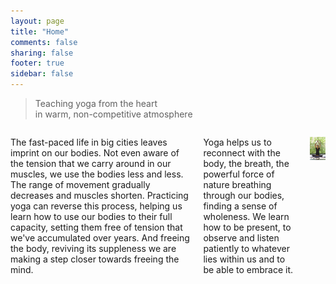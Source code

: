 ```yaml
---
layout: page
title: "Home"
comments: false
sharing: false
footer: true
sidebar: false
---
```

 
> Teaching yoga from the heart   
> in warm, non-competitive atmosphere 
>

<div class="columns">

<p>The fast-paced life in big cities leaves imprint on our bodies. Not even aware of the tension that we carry around in our muscles, we use the bodies less and less. The range of movement gradually decreases and muscles shorten. Practicing yoga can reverse this process, helping us learn how to use our bodies to their full capacity, setting them free of tension that we've accumulated over years. And freeing the body, reviving its suppleness we are making a step closer towards freeing the mind. </p>

<p>Yoga helps us to reconnect with the body, the breath, the powerful force of nature breathing through our bodies, finding a sense of wholeness. We learn how to be present, to observe and listen patiently to whatever lies within us and to be able to embrace it.</p>

<p class="centeredimage"><img src="images/Siddhasana.jpg" alt="Siddhasana"></img></p>

</div>



